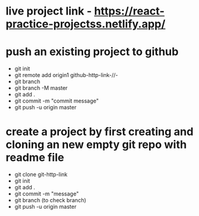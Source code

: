# live project link - https://react-practice-projectss.netlify.app/

# push an existing project to github
- git init
- git remote add origin1 github-http-link-//-
- git branch 
- git branch -M master
- git add .
- git commit -m "commit message"
- git push -u origin master


# create a project by first creating and cloning an new empty git repo with readme file
- git clone git-http-link
- git init 
- git add .
- git commit -m "message"
- git branch (to check branch)
- git push -u origin master

